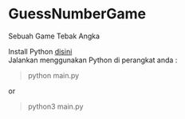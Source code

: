 # GuessNumberGame
Sebuah Game Tebak Angka

Install Python <a href="https://www.python.org/downloads/" target="_blank">disini</a><br>
Jalankan menggunakan Python di perangkat anda :

> python main.py

or

> python3 main.py

